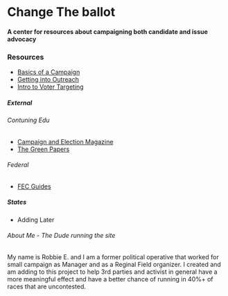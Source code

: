 # Change The ballot
#### A center for resources about campaigning both candidate and issue advocacy



### Resources
 - [Basics of a Campaign](campaigns.md)
 - [Getting into Outreach](outreach.md)
 - [Intro to Voter Targeting](targeting.md)

##### External

###### Contuning Edu
- [Campaign and Election Magazine](https://Campaignsandelections.com/)
- [The Green Papers](http://www.thegreenpapers.com/)

###### Federal
- [FEC Guides](https://www.fec.gov/help-candidates-and-committees/guides/)


##### States
- Adding Later

###### About Me - The Dude running the site

My name is Robbie E. and I am a former political operative that worked for small campaign as Manager and as a Reginal Field organizer. I created and am adding to this project to help 3rd parties and activist in general have a more meaningful effect and have a better chance of running in 40%+ of races that are uncontested.
